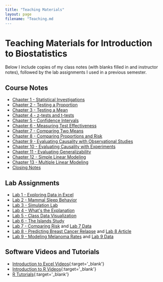 ```yaml
---
title: "Teaching Materials"
layout: page
filename: "Teaching.md
---
```


# Teaching Materials for Introduction to Biostatistics

Below I include copies of my class notes (with blanks filled in and instructor notes), followed by the lab assignments I used in a previous semester.

## Course Notes

 - [Chapter 1 - Statistical Investigations](/materials/Ch1.pdf)
 - [Chapter 2 - Testing a Proportion](/materials/Ch2.pdf)
 - [Chapter 3 - Testing a Mean](/materials/Ch3.pdf)
 - [Chapter 4 - z-tests and t-tests](/materials/Ch4.pdf)
 - [Chapter 5 - Confidence Intervals](/materials/Ch5.pdf)
 - [Chapter 6 - Measuring Test Effectiveness](/materials/Ch6.pdf)
 - [Chapter 7 - Comparing Two Means](/materials/Ch7.pdf)
 - [Chapter 8 - Comparing Proportions and Risk](/materials/Ch8.pdf)
 - [Chapter 9 - Evaluating Causality with Observational Studies](/materials/Ch9.pdf)
 - [Chapter 10 - Evaluating Causality with Experiments](/materials/Ch10.pdf)
 - [Chapter 11 - Evaluating Generalizability](/materials/Ch11.pdf)
 - [Chapter 12 - Simple Linear Modeling](/materials/Ch12.pdf)
 - [Chapter 13 - Multiple Linear Modeling](/materials/Ch13.pdf)
 - [Closing Notes](/materials/Closing.pdf)

## Lab Assignments

- [Lab 1 - Exploring Data in Excel](/materials/lab-1.pdf)
- [Lab 2 - Mammal Sleep Behavior](/materials/lab-2.pdf)
- [Lab 3 - Simulation Lab](/materials/lab-3.pdf)
- [Lab 4 - What's the Explanation](/materials/lab-4.pdf)
- [Lab 5 - Class Data Visualization](/materials/lab-5.pdf)
- [Lab 6 - The Islands Study](/materials/lab-6.pdf)
- [Lab 7 - Comparing Risk](/materials/lab-7.pdf) and [Lab 7 Data](/materials/heart.csv)
- [Lab 8 - Predicting Breast Cancer Relapse](/materials/lab-8.pdf) and [Lab 8 Article](/materials/lab-8-article.pdf)
- [Lab 9 - Modeling Melanoma Rates](/materials/lab-9.pdf) and [Lab 9 Data](/materials/Melanoma.csv)

## Software Videos and Tutorials

 - [Introduction to Excel Videos](https://www.youtube.com/watch?v=iQWC3Q4D5VM&list=PLTE0IJCCTM9LdpwKNRLjoio__qLIrYZDC){:target='_blank'}
 - [Introduction to R Videos](https://www.youtube.com/watch?v=7tDK_i11jqw&list=PLTE0IJCCTM9ILfW8OaLqZd37G7X4WDtl-){:target='_blank'}
 - [R Tutorials](https://stat212-learnr.stat.illinois.edu/){:target='_blank'}
